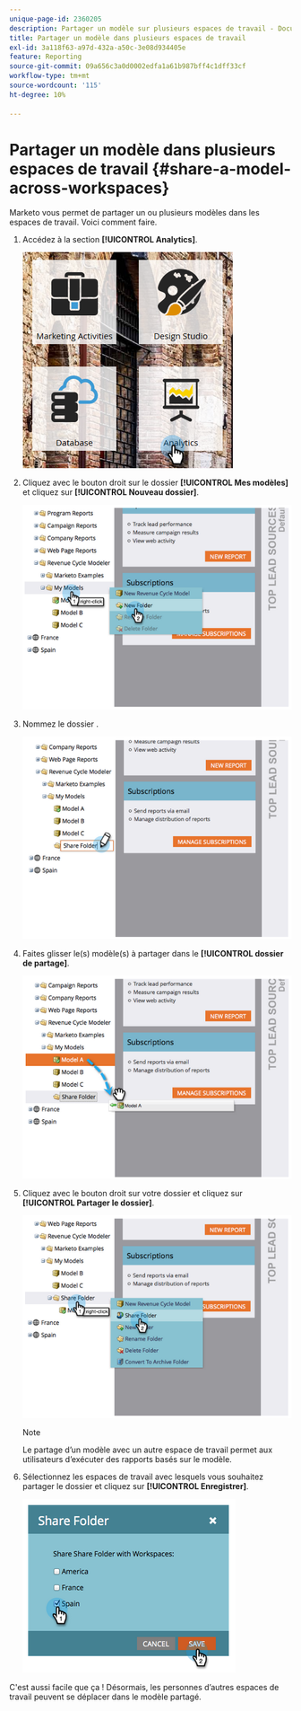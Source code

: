 ```yaml
---
unique-page-id: 2360205
description: Partager un modèle sur plusieurs espaces de travail - Documents Marketo - Documentation du produit
title: Partager un modèle dans plusieurs espaces de travail
exl-id: 3a118f63-a97d-432a-a50c-3e08d934405e
feature: Reporting
source-git-commit: 09a656c3a0d0002edfa1a61b987bff4c1dff33cf
workflow-type: tm+mt
source-wordcount: '115'
ht-degree: 10%

---
```


# Partager un modèle dans plusieurs espaces de travail {#share-a-model-across-workspaces}

Marketo vous permet de partager un ou plusieurs modèles dans les espaces de travail. Voici comment faire.

1. Accédez à la section **[!UICONTROL Analytics]**.

   ![](assets/analytics.png)

1. Cliquez avec le bouton droit sur le dossier **[!UICONTROL Mes modèles]** et cliquez sur **[!UICONTROL Nouveau dossier]**.

   ![](assets/image2014-10-3-14-3a5-3a23.png)

1. Nommez le dossier .

   ![](assets/image2014-10-3-14-3a5-3a38.png)

1. Faites glisser le(s) modèle(s) à partager dans le **[!UICONTROL dossier de partage]**.

   ![](assets/image2014-10-3-14-3a5-3a52.png)

1. Cliquez avec le bouton droit sur votre dossier et cliquez sur **[!UICONTROL Partager le dossier]**.

   ![](assets/image2014-10-3-14-3a6-3a9.png)

   >[!NOTE]
   >
   >Le partage d’un modèle avec un autre espace de travail permet aux utilisateurs d’exécuter des rapports basés sur le modèle.

1. Sélectionnez les espaces de travail avec lesquels vous souhaitez partager le dossier et cliquez sur **[!UICONTROL Enregistrer]**.

   ![](assets/image2014-10-3-14-3a6-3a22.png)

C&#39;est aussi facile que ça ! Désormais, les personnes d’autres espaces de travail peuvent se déplacer dans le modèle partagé.
